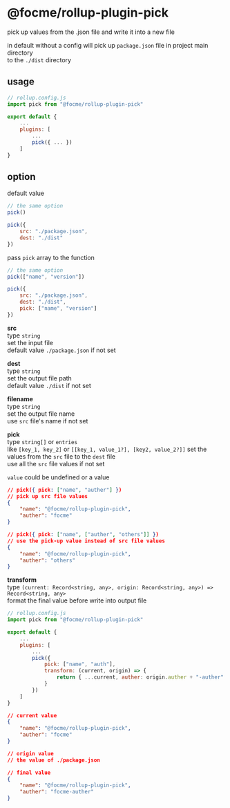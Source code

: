# @focme/rollup-plugin-pick

pick up values from the .json file and write it into a new file  

in default without a config will pick up `package.json` file in project main directory  
to the `./dist` directory  

## usage  

```javascript
// rollup.config.js
import pick from "@focme/rollup-plugin-pick"

export default {
    ...
    plugins: [
        ...
        pick({ ... })
    ]
}
```

## option  

default value  
```javascript
// the same option
pick()

pick({
    src: "./package.json",
    dest: "./dist"
})
```

pass `pick` array to the function  
```javascript
// the same option
pick(["name", "version"])

pick({
    src: "./package.json",
    dest: "./dist",
    pick: ["name", "version"]
})
```

**src**  
type `string`  
set the input file  
default value `./package.json` if not set

**dest**  
type `string`  
set the output file path  
default value `./dist` if not set  

**filename**  
type `string`  
set the output file name  
use `src` file's name if not set   

**pick**  
type `string[]` or `entries`  
like `[key_1, key_2]` or `[[key_1, value_1?], [key2, value_2?]]`
set the values from the `src` file to the `dest` file  
use all the `src` file values if not set  

`value` could be undefined or a value  

```json
// pick({ pick: ["name", "auther"] })
// pick up src file values
{
    "name": "@focme/rollup-plugin-pick",
    "auther": "focme"
}

// pick({ pick: ["name", ["auther", "others"]] })
// use the pick-up value instead of src file values
{
    "name": "@focme/rollup-plugin-pick",
    "auther": "others"
}
```

**transform**  
type `(current: Record<string, any>, origin: Record<string, any>) => Record<string, any>`  
format the final value before write into output file  

```javascript
// rollup.config.js
import pick from "@focme/rollup-plugin-pick"

export default {
    ...
    plugins: [
        ...
        pick({
            pick: ["name", "auth"],
            transform: (current, origin) => {
                return { ...current, auther: origin.auther + "-auther" }
            }
        })
    ]
}
```

```json
// current value
{
    "name": "@focme/rollup-plugin-pick",
    "auther": "focme"
}

// origin value
// the value of ./package.json

// final value
{
    "name": "@focme/rollup-plugin-pick",
    "auther": "focme-auther"
}
```